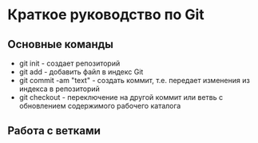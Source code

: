 # Краткое руководство по  Git
## Основные команды
* git init - создает репозиторий
* git add <filename> - добавить файл в индекс Git
* git commit -am "text" - создать коммит, т.е. передает изменения из индекса в репозиторий
* git checkout <hash> - переключение на другой коммит или ветвь с обновлением содержимого рабочего каталога
## Работа с ветками